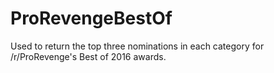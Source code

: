 # ProRevengeBestOf

Used to return the top three nominations in each category for /r/ProRevenge's Best of 2016 awards.
